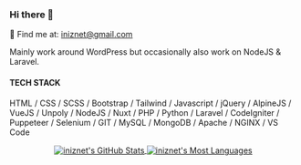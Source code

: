 ### Hi there 👋
💬 Find me at: iniznet@gmail.com

Mainly work around WordPress but occasionally also work on NodeJS & Laravel.

#### TECH STACK

HTML / CSS / SCSS / Bootstrap / Tailwind / Javascript / jQuery / AlpineJS / VueJS / Unpoly / NodeJS / Nuxt / PHP / Python / Laravel / CodeIgniter / Puppeteer / Selenium / GIT / MySQL / MongoDB / Apache / NGINX / VS Code

<p align="center">
  <a href="https://github.com/iniznet">
    <img align="center" src="https://github-readme-stats.vercel.app/api?username=iniznet&show_icons=true&count_private=true&hide_border=true&title_color=70a5fd&icon_color=bf91f3&text_color=38bdae&bg_color=ffffff00" alt="iniznet's GitHub Stats" />
  </a>
    <a href="https://github.com/iniznet">
    <img align="center" src="https://github-readme-stats.vercel.app/api/top-langs/?username=iniznet&show_icons=true&count_private=true&hide_border=true&title_color=70a5fd&icon_color=bf91f3&text_color=38bdae&bg_color=ffffff00" alt="iniznet's Most Languages" />
  </a>
 </p>
